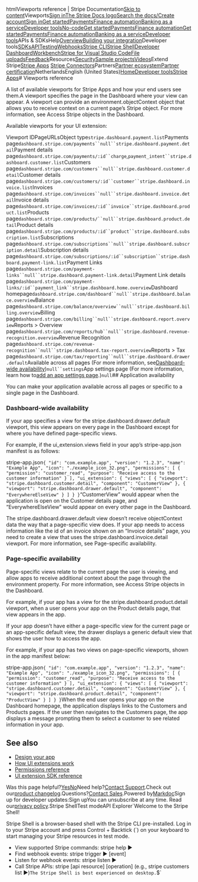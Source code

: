 htmlViewports reference | Stripe Documentation[Skip to content](#main-content)Viewports[Sign in](https://dashboard.stripe.com/login?redirect=https%3A%2F%2Fdocs.stripe.com%2Fstripe-apps%2Freference%2Fviewports)[The Stripe Docs logo](/)[Search the docs/](#)[Create account](https://dashboard.stripe.com/register)[Sign in](https://dashboard.stripe.com/login?redirect=https%3A%2F%2Fdocs.stripe.com%2Fstripe-apps%2Freference%2Fviewports)[Get started](/get-started)[Payments](/payments)[Finance automation](/finance-automation)[Banking as a service](/financial-services)[Developer tools](/development)[No-code](/no-code)[Get started](/get-started)[Payments](/payments)[Finance automation](/finance-automation)[](#)[Get started](/get-started)[Payments](/payments)[Finance automation](/finance-automation)[Banking as a service](/financial-services)[Developer tools](/development)[](#)APIs & SDKsHelp[Overview](/docs/development)[Building your integration](#)Developer tools[SDKs](#)[API](#)[Testing](#)[Webhooks](#)[Stripe CLI](#)[Stripe Shell](#)[Developer Dashboard](#)[Workbench](#)[Stripe for Visual Studio Code](/docs/stripe-vscode)[File uploads](/docs/file-upload)[Feedback](/docs/dev-tools-csat)Resources[Security](#)[Sample projects](#)[Videos](#)Extend Stripe[Stripe Apps](#)
[Stripe Connectors](#)Partners[Partner ecosystem](/docs/partners)[Partner certification](/docs/partners/training-and-certification)NetherlandsEnglish (United States)[](#)[](#)[Home](/docs)[Developer tools](/docs/development)[Stripe Apps](/docs/stripe-apps)# Viewports reference

A list of available viewports for Stripe Apps and how your end users see them.A viewport specifies the page in the Dashboard where your view can appear. A viewport can provide an environment.objectContext object that allows you to receive context on a current page’s Stripe object. For more information, see Access Stripe objects in the Dashboard.

Available viewports for your UI extension:

Viewport IDPageURLsObject type`stripe.dashboard.payment.list`Payments page`dashboard.stripe.com/payments``null``stripe.dashboard.payment.detail`Payment details page`dashboard.stripe.com/payments/:id``charge`,`payment_intent``stripe.dashboard.customer.list`Customers page`dashboard.stripe.com/customers``null``stripe.dashboard.customer.detail`Customer details page`dashboard.stripe.com/customers/:id``customer``stripe.dashboard.invoice.list`Invoices page`dashboard.stripe.com/invoices``null``stripe.dashboard.invoice.detail`Invoice details page`dashboard.stripe.com/invoices/:id``invoice``stripe.dashboard.product.list`Products page`dashboard.stripe.com/products/``null``stripe.dashboard.product.detail`Product details page`dashboard.stripe.com/products/:id``product``stripe.dashboard.subscription.list`Subscriptions page`dashboard.stripe.com/subscriptions``null``stripe.dashboard.subscription.detail`Subscription details page`dashboard.stripe.com/subscriptions/:id``subscription``stripe.dashboard.payment-link.list`Payment Links page`dashboard.stripe.com/payment-links``null``stripe.dashboard.payment-link.detail`Payment Link details page`dashboard.stripe.com/payment-links/:id``payment_link``stripe.dashboard.home.overview`Dashboard homepage`dashboard.stripe.com/dashboard``null``stripe.dashboard.balance.overview`Balance page`dashboard.stripe.com/balance/overview``null``stripe.dashboard.billing.overview`Billing page`dashboard.stripe.com/billing``null``stripe.dashboard.report.overview`Reports > Overview page`dashboard.stripe.com/reports/hub``null``stripe.dashboard.revenue-recognition.overview`Revenue Recognition page`dashboard.stripe.com/revenue-recognition``null``stripe.dashboard.tax-report.overview`Reports > Tax page`dashboard.stripe.com/tax/reporting``null``stripe.dashboard.drawer.default`Available across all pages (For more information, see[Dashboard-wide availability](#dashboard-wide-availability))`null``settings`App settings page (For more information, learn how to[add an app settings page](/stripe-apps/app-settings).)`null`## Application availability

You can make your application available across all pages or specific to a single page in the Dashboard.

### Dashboard-wide availability

If your app specifies a view for the stripe.dashboard.drawer.default viewport, this view appears on every page in the Dashboard except for where you have defined page-specific views.

For example, if the ui_extension.views field in your app’s stripe-app.json manifest is as follows:

stripe-app.json`{
  "id": "com.example.app",
  "version": "1.2.3",
  "name": "Example App",
  "icon": "./example_icon_32.png",
  "permissions": [
    {
      "permission": "customer_read",
      "purpose": "Receive access to the customer information"
    }
  ],
  "ui_extension": {
    "views": [
      {
        "viewport": "stripe.dashboard.customer.detail",
        "component": "CustomerView"
      },
      {
        "viewport": "stripe.dashboard.drawer.default",
        "component": "EverywhereElseView"
      }
    ]
  }
}`“CustomerView” would appear when the application is open on the Customer details page, and “EverywhereElseView” would appear on every other page in the Dashboard.

The stripe.dashboard.drawer.default view doesn’t receive objectContext data the way that a page-specific view does. If your app needs to access information like the id of an invoice shown on an “Invoice details” page, you need to create a view that uses the stripe.dashboard.invoice.detail viewport. For more information, see Page-specific availability.

### Page-specific availability

Page-specific views relate to the current page the user is viewing, and allow apps to receive additional context about the page through the environment property. For more information, see Access Stripe objects in the Dashboard.

For example, if your app has a view for the stripe.dashboard.product.detail viewport, when a user opens your app on the Product details page, that view appears in the app.

If your app doesn’t have either a page-specific view for the current page or an app-specific default view, the drawer displays a generic default view that shows the user how to access the app.

For example, if your app has two views on page-specific viewports, shown in the app manifest below:

stripe-app.json`{
  "id": "com.example.app",
  "version": "1.2.3",
  "name": "Example App",
  "icon": "./example_icon_32.png",
  "permissions": [
    {
      "permission": "customer_read",
      "purpose": "Receive access to the customer information"
    }
  ],
  "ui_extension": {
    "views": [
      {
        "viewport": "stripe.dashboard.customer.detail",
        "component": "CustomerView"
      },
      {
        "viewport": "stripe.dashboard.product.detail",
        "component": "ProductView"
      }
    ]
  }
}`When the end user opens your app on the Dashboard homepage, the application displays links to the Customers and Products pages. If the user then navigates to the Customers page, the app displays a message prompting them to select a customer to see related information in your app.

## See also

- [Design your app](/stripe-apps/design)
- [How UI extensions work](/stripe-apps/how-ui-extensions-work)
- [Permissions reference](/stripe-apps/reference/permissions)
- [UI extension SDK reference](/stripe-apps/reference/extensions-sdk-api)

Was this page helpful?[Yes](#)[No](#)Need help?[Contact Support](https://support.stripe.com/).Check out our[product changelog](https://stripe.com/blog/changelog).Questions?[Contact Sales](https://stripe.com/contact/sales).Powered by[Markdoc](https://markdoc.dev)Sign up for developer updates:Sign upYou can unsubscribe at any time. Read our[privacy policy](https://stripe.com/privacy).Stripe ShellTest modeAPI Explorer[](https://stripe.com/docs/stripe-cli#install)`Welcome to the Stripe Shell!

Stripe Shell is a browser-based shell with the Stripe CLI pre-installed. Log in to your
Stripe account and press Control + Backtick (`) on your keyboard to start managing your Stripe
resources in test mode.

- View supported Stripe commands: stripe help ▶️
- Find webhook events: stripe trigger ▶️ [event]
- Listen for webhook events: stripe listen ▶
- Call Stripe APIs: stripe [api resource] [operation] (e.g., stripe customers list ▶️)`The Stripe Shell is best experienced on desktop.`$`